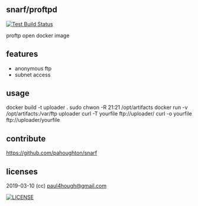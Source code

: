 ## snarf/proftpd

[![Test Build Status](https://travis-ci.org/pahoughton/snarf.png)](https://travis-ci.org/pahoughton/snarf)

proftp open docker image

## features

* anonymous ftp
* subnet access

## usage

docker build -t uploader .
sudo chwon -R 21:21 /opt/artifacts
docker run -v /opt/artifacts:/var/ftp uploader
curl -T yourfile ftp://uploader/
curl -o yourfile ftp://uploader/yourfile

## contribute

https://github.com/pahoughton/snarf

## licenses

2019-03-10 (cc) <paul4hough@gmail.com>

[![LICENSE](http://i.creativecommons.org/l/by/4.0/80x15.png)](http://creativecommons.org/licenses/by/4.0/)
